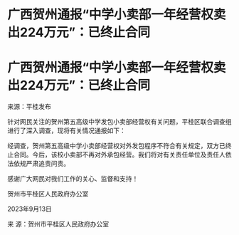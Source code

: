 # 广西贺州通报“中学小卖部一年经营权卖出224万元”：已终止合同

# 广西贺州通报“中学小卖部一年经营权卖出224万元”：已终止合同

来源：平桂发布

针对网民关注的贺州第五高级中学发包小卖部经营权有关问题，平桂区联合调查组进行了深入调查，现将有关情况通报如下：

经调查，贺州第五高级中学小卖部经营权对外发包程序不符合有关规定，双方已终止合同。今后，该校小卖部不再对外承包经营。我们将对有关责任单位及责任人依法依规严肃追责问责。

感谢广大网民对我们工作的关心、监督和支持！

贺州市平桂区人民政府办公室

2023年9月13日

来 源：贺州市平桂区人民政府办公室

